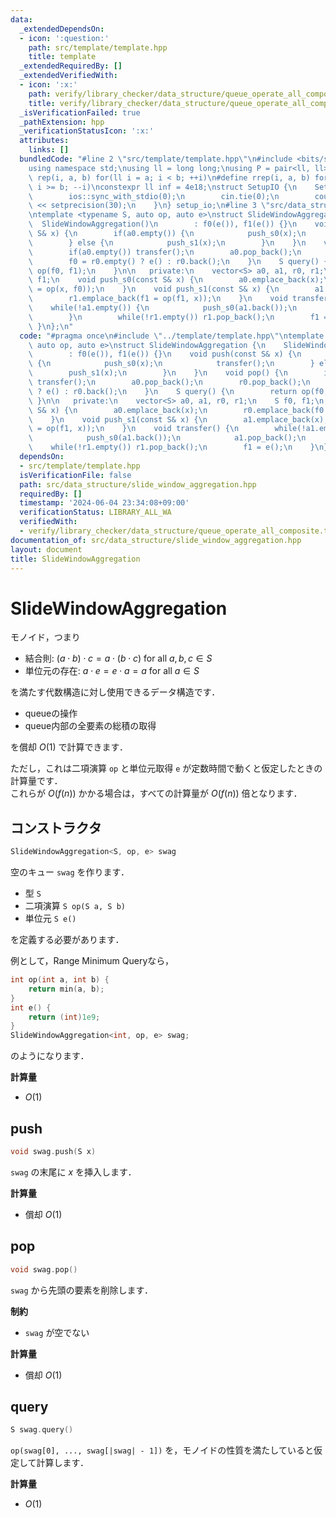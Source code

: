 ```yaml
---
data:
  _extendedDependsOn:
  - icon: ':question:'
    path: src/template/template.hpp
    title: template
  _extendedRequiredBy: []
  _extendedVerifiedWith:
  - icon: ':x:'
    path: verify/library_checker/data_structure/queue_operate_all_composite.test.cpp
    title: verify/library_checker/data_structure/queue_operate_all_composite.test.cpp
  _isVerificationFailed: true
  _pathExtension: hpp
  _verificationStatusIcon: ':x:'
  attributes:
    links: []
  bundledCode: "#line 2 \"src/template/template.hpp\"\n#include <bits/stdc++.h>\n\
    using namespace std;\nusing ll = long long;\nusing P = pair<ll, ll>;\n#define\
    \ rep(i, a, b) for(ll i = a; i < b; ++i)\n#define rrep(i, a, b) for(ll i = a;\
    \ i >= b; --i)\nconstexpr ll inf = 4e18;\nstruct SetupIO {\n    SetupIO() {\n\
    \        ios::sync_with_stdio(0);\n        cin.tie(0);\n        cout << fixed\
    \ << setprecision(30);\n    }\n} setup_io;\n#line 3 \"src/data_structure/slide_window_aggregation.hpp\"\
    \ntemplate <typename S, auto op, auto e>\nstruct SlideWindowAggregation {\n  \
    \  SlideWindowAggregation()\n        : f0(e()), f1(e()) {}\n    void push(const\
    \ S& x) {\n        if(a0.empty()) {\n            push_s0(x);\n            transfer();\n\
    \        } else {\n            push_s1(x);\n        }\n    }\n    void pop() {\n\
    \        if(a0.empty()) transfer();\n        a0.pop_back();\n        r0.pop_back();\n\
    \        f0 = r0.empty() ? e() : r0.back();\n    }\n    S query() {\n        return\
    \ op(f0, f1);\n    }\n\n   private:\n    vector<S> a0, a1, r0, r1;\n    S f0,\
    \ f1;\n    void push_s0(const S& x) {\n        a0.emplace_back(x);\n        r0.emplace_back(f0\
    \ = op(x, f0));\n    }\n    void push_s1(const S& x) {\n        a1.emplace_back(x);\n\
    \        r1.emplace_back(f1 = op(f1, x));\n    }\n    void transfer() {\n    \
    \    while(!a1.empty()) {\n            push_s0(a1.back());\n            a1.pop_back();\n\
    \        }\n        while(!r1.empty()) r1.pop_back();\n        f1 = e();\n   \
    \ }\n};\n"
  code: "#pragma once\n#include \"../template/template.hpp\"\ntemplate <typename S,\
    \ auto op, auto e>\nstruct SlideWindowAggregation {\n    SlideWindowAggregation()\n\
    \        : f0(e()), f1(e()) {}\n    void push(const S& x) {\n        if(a0.empty())\
    \ {\n            push_s0(x);\n            transfer();\n        } else {\n    \
    \        push_s1(x);\n        }\n    }\n    void pop() {\n        if(a0.empty())\
    \ transfer();\n        a0.pop_back();\n        r0.pop_back();\n        f0 = r0.empty()\
    \ ? e() : r0.back();\n    }\n    S query() {\n        return op(f0, f1);\n   \
    \ }\n\n   private:\n    vector<S> a0, a1, r0, r1;\n    S f0, f1;\n    void push_s0(const\
    \ S& x) {\n        a0.emplace_back(x);\n        r0.emplace_back(f0 = op(x, f0));\n\
    \    }\n    void push_s1(const S& x) {\n        a1.emplace_back(x);\n        r1.emplace_back(f1\
    \ = op(f1, x));\n    }\n    void transfer() {\n        while(!a1.empty()) {\n\
    \            push_s0(a1.back());\n            a1.pop_back();\n        }\n    \
    \    while(!r1.empty()) r1.pop_back();\n        f1 = e();\n    }\n};"
  dependsOn:
  - src/template/template.hpp
  isVerificationFile: false
  path: src/data_structure/slide_window_aggregation.hpp
  requiredBy: []
  timestamp: '2024-06-04 23:34:08+09:00'
  verificationStatus: LIBRARY_ALL_WA
  verifiedWith:
  - verify/library_checker/data_structure/queue_operate_all_composite.test.cpp
documentation_of: src/data_structure/slide_window_aggregation.hpp
layout: document
title: SlideWindowAggregation
---
```


# SlideWindowAggregation

モノイド，つまり

- 結合則: $(a \cdot b) \cdot c = a \cdot (b \cdot c)$ for all $a, b, c \in S$
- 単位元の存在: $a \cdot e = e \cdot a = a$ for all $a \in S$

を満たす代数構造に対し使用できるデータ構造です．

- queueの操作
- queue内部の全要素の総積の取得

を償却 $O(1)$ で計算できます．

ただし，これは二項演算 `op` と単位元取得 `e` が定数時間で動くと仮定したときの計算量です．<br>
これらが $O(f(n))$ かかる場合は，すべての計算量が $O(f(n))$ 倍となります．

## コンストラクタ

```cpp
SlideWindowAggregation<S, op, e> swag
```

空のキュー `swag` を作ります．

- 型 `S`
- 二項演算 `S op(S a, S b)`
- 単位元 `S e()`

を定義する必要があります．

例として，Range Minimum Queryなら，

```cpp
int op(int a, int b) {
    return min(a, b);
}
int e() {
    return (int)1e9;
}
SlideWindowAggregation<int, op, e> swag;
```

のようになります．

**計算量**

- $O(1)$

## push

```cpp
void swag.push(S x)
```

`swag` の末尾に $x$ を挿入します．

**計算量**

- 償却 $O(1)$

## pop

```cpp
void swag.pop()
```

`swag` から先頭の要素を削除します．

**制約**

- `swag` が空でない

**計算量**

- 償却 $O(1)$

## query

```cpp
S swag.query()
```

`op(swag[0], ..., swag[|swag| - 1])` を，モノイドの性質を満たしていると仮定して計算します．

**計算量**

- $O(1)$